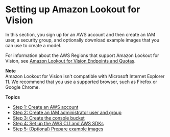 # Setting up Amazon Lookout for Vision<a name="su-set-up"></a>

In this section, you sign up for an AWS account and then create an IAM user, a security group, and optionally download example images that you can use to create a model\. 

For information about the AWS Regions that support Amazon Lookout for Vision, see [Amazon Lookout for Vision Endpoints and Quotas](https://docs.aws.amazon.com/general/latest/gr/lookoutvision_region.html)\.

**Note**  
Amazon Lookout for Vision isn't compatible with Microsoft Internet Explorer 11\. We recommend that you use a supported browser, such as Firefox or Google Chrome\. 

**Topics**
+ [Step 1: Create an AWS account](su-account.md)
+ [Step 2: Create an IAM administrator user and group](su-account-user.md)
+ [Step 3: Create the console bucket](su-create-console-bucket.md)
+ [Step 4: Set up the AWS CLI and AWS SDKs](su-awscli-sdk.md)
+ [Step 5: \(Optional\) Prepare example images](su-prepare-example-images.md)